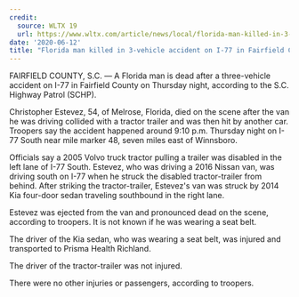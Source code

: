 ```yaml
---
credit:
  source: WLTX 19
  url: https://www.wltx.com/article/news/local/florida-man-killed-in-3-vehicle-accident-on-i-77-in-fairfield-county/101-3bf29a60-4c76-4f82-91eb-6c3d8d9dbe32
date: '2020-06-12'
title: "Florida man killed in 3-vehicle accident on I-77 in Fairfield County"
---
```

FAIRFIELD COUNTY, S.C. — A Florida man is dead after a three-vehicle accident on I-77 in Fairfield County on Thursday night, according to the S.C. Highway Patrol (SCHP). 

Christopher Estevez, 54, of Melrose, Florida, died on the scene after the van he was driving collided with a tractor trailer and was then hit by another car. 
Troopers say the accident happened around 9:10 p.m. Thursday night on I-77 South near mile marker 48, seven miles east of Winnsboro. 

Officials say a 2005 Volvo truck tractor pulling a trailer was disabled in the left lane of I-77 South. Estevez, who was driving a 2016 Nissan van, was driving south on I-77 when he struck the disabled tractor-trailer from behind. After striking the tractor-trailer, Estevez's van was struck by 2014 Kia four-door sedan traveling southbound in the right lane. 

Estevez was ejected from the van and pronounced dead on the scene, according to troopers. It is not known if he was wearing a seat belt. 

The driver of the Kia sedan, who was wearing a seat belt, was injured and transported to Prisma Health Richland.

The driver of the tractor-trailer was not injured.

There were no other injuries or passengers, according to troopers.
